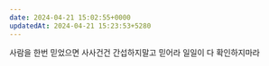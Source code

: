 ```yaml
---
date: 2024-04-21 15:02:55+0000
updatedAt: 2024-04-21 15:23:53+5280
---
```

사람을 한번 믿었으면 사사건건 간섭하지말고 믿어라
일일이 다 확인하지마라